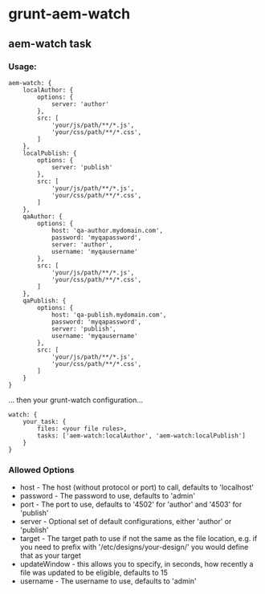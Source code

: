 # grunt-aem-watch
## aem-watch task
### Usage:
```
aem-watch: {
	localAuthor: {
		options: {
			server: 'author'
		},
		src: [
			'your/js/path/**/*.js',
			'your/css/path/**/*.css',
		]
	},
	localPublish: {
		options: {
			server: 'publish'
		},
		src: [
			'your/js/path/**/*.js',
			'your/css/path/**/*.css',
		]
	},
	qaAuthor: {
		options: {
			host: 'qa-author.mydomain.com',
			password: 'myqapassword',
			server: 'author',
			username: 'myqausername'
		},
		src: [
			'your/js/path/**/*.js',
			'your/css/path/**/*.css',
		]
	},
	qaPublish: {
		options: {
			host: 'qa-publish.mydomain.com',
			password: 'myqapassword',
			server: 'publish',
			username: 'myqausername'
		},
		src: [
			'your/js/path/**/*.js',
			'your/css/path/**/*.css',
		]
	}
}
```
... then your grunt-watch configuration...
```
watch: {
	your_task: {
		files: <your file rules>,
		tasks: ['aem-watch:localAuthor', 'aem-watch:localPublish']
	}
}
```
### Allowed Options
* host - The host (without protocol or port) to call, defaults to 'localhost'
* password - The password to use, defaults to 'admin'
* port - The port to use, defaults to '4502' for 'author' and '4503' for 'publish'
* server - Optional set of default configurations, either 'author' or 'publish'
* target - The target path to use if not the same as the file location, e.g. if you need to prefix with '/etc/designs/your-design/' you would define that as your target
* updateWindow - this allows you to specify, in seconds, how recently a file was updated to be eligible, defaults to 15
* username - The username to use, defaults to 'admin'